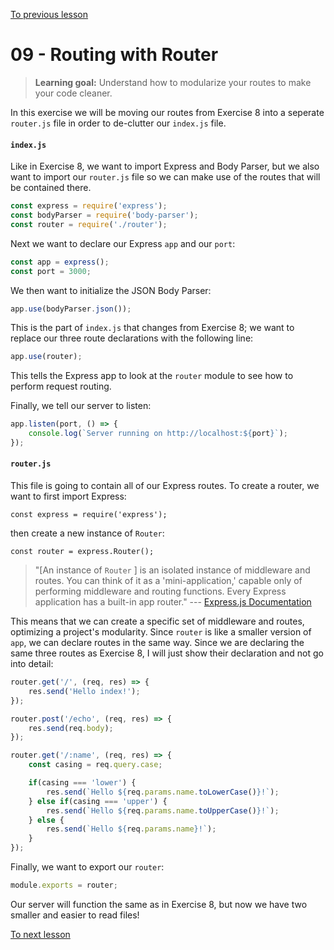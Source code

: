 [To previous lesson](/exercises/08-Routing/08-Routing.md)

# 09 - Routing with Router

> **Learning goal:** Understand how to modularize your routes to make your code cleaner.

In this exercise we will be moving our routes from Exercise 8 into a seperate `router.js` file in order to de-clutter our `index.js` file. 

#### `index.js`
Like in Exercise 8, we want to import Express and Body Parser, but we also want to import our `router.js` file so we can make use of the routes that will be contained there.

```js
const express = require('express');
const bodyParser = require('body-parser');
const router = require('./router');
```

Next we want to declare our Express `app` and our `port`:

```js
const app = express();
const port = 3000;
```

We then want to initialize the JSON Body Parser:

```js
app.use(bodyParser.json());
```

This is the part of `index.js` that changes from Exercise 8; we want to replace our three route declarations with the following line:

```js
app.use(router);
```

This tells the Express app to look at the `router` module to see how to perform request routing.

Finally, we tell our server to listen:

```js
app.listen(port, () => {
	console.log(`Server running on http://localhost:${port}`);
});
```

#### `router.js`

This file is going to contain all of our Express routes. To create a router, we want to first import Express:

```
const express = require('express');
```

then create a new instance of `Router`:
```
const router = express.Router();
```


> "[An instance of `Router` ] is an isolated instance of middleware and routes. You can think of it as a 'mini-application,' capable only of performing middleware and routing functions. Every Express application has a built-in app router." --- [Express.js Documentation](https://expressjs.com/en/api.html#router)

This means that we can create a specific set of middleware and routes, optimizing a project's modularity. Since `router` is like a smaller version of `app`, we can declare routes in the same way. Since we are declaring the same three routes as Exercise 8, I will just show their declaration and not go into detail:

```js
router.get('/', (req, res) => {
	res.send('Hello index!');
});

router.post('/echo', (req, res) => {
	res.send(req.body);
});

router.get('/:name', (req, res) => {
	const casing = req.query.case;

	if(casing === 'lower') {
		res.send(`Hello ${req.params.name.toLowerCase()}!`);
	} else if(casing === 'upper') {
		res.send(`Hello ${req.params.name.toUpperCase()}!`);
	} else {
		res.send(`Hello ${req.params.name}!`);
	}
});
```

Finally, we want to export our `router`:

```js
module.exports = router;
```

Our server will function the same as in Exercise 8, but now we have two smaller and easier to read files!

[To next lesson](/exercises/10-Static_files/10-Static_files.md)
